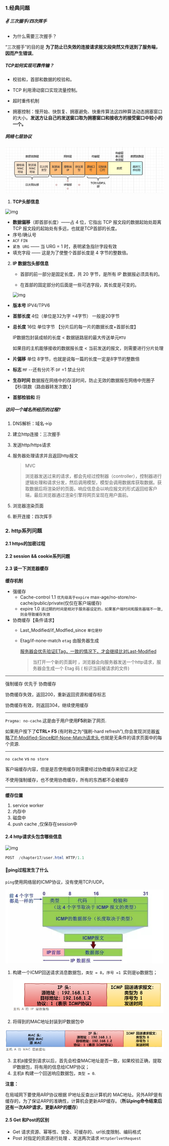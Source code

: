### 1.经典问题

##### :v: 三次握手/四次挥手

+ 为什么需要三次握手？

“三次握手”的目的是 **为了防止已失效的连接请求报文段突然又传送到了服务端，因而产生错误**。



##### TCP如何实现可靠传输？

+ 校验和，首部和数据的校验和。

+ TCP 利用滑动窗口实现流量控制。

+ 超时重传机制
+ 拥塞控制：慢开始、快恢复、拥塞避免、快重传算法这四种算法动态拥塞窗口的大小。**发送方让自己的发送窗口取为拥塞窗口和接收方的接受窗口中较小的一个。**

##### 网络七层协议

![image-20200715112645219](https://raw.githubusercontent.com/Leeco1997/images/master/img/ip数据报.jpg)

1. **TCP头部信息**

![img](https://gitee.com/ahuntsun/BlogImgs/raw/master/%E8%AE%A1%E7%AE%97%E6%9C%BA%E7%BD%91%E7%BB%9C/5.5.TCP%E6%8A%A5%E6%96%87%E6%AE%B5%E7%9A%84%E9%A6%96%E9%83%A8%E6%A0%BC%E5%BC%8F/1.png)

+ **数据偏移**（即首部长度）——占 4 位，它指出 TCP 报文段的数据起始处距离 TCP 报文段的起始处有多远，也就是TCP首部的长度。
+ 序号/确认号
+ `ACF` `FIN`       
+  `紧急 URG` —— 当 URG = 1 时，表明紧急指针字段有效
+ 填充字段 —— 这是为了使整个首部长度是 4 字节的整数倍。

2. **IP 数据包头部信息**

   + 首部的前一部分是固定长度，共 20 字节，是所有 IP 数据报必须具有的。

   + 在首部的固定部分的后面是一些可选字段，其长度是可变的。

   ![img](https://gitee.com/ahuntsun/BlogImgs/raw/master/%E8%AE%A1%E7%AE%97%E6%9C%BA%E7%BD%91%E7%BB%9C/4.7IP%E6%95%B0%E6%8D%AE%E5%8C%85/2.png)

+ **版本号**   IPV4/TPV6

+ **首部长度**   4位（单位是32为字 =4字节） 一般是20字节

+ **总长度**  16位  单位字节    【分片后的每一片的数据长度+首部长度】

  IP数据包封装成帧的长度 < 数据链路层的最大传送单元`MTU`

  如果目的主机能够接收的数据报长度 < 当前发送的报文，则需要进行分片处理

+ **片偏移**  单位 8字节，也就是说每一篇的长度一定是8字节的整数倍

+ **标志**  `MF` --还有分片不      `DF` =1 禁止分片 
+ **生存时间**   数据报在网络中的存活时间，防止无效的数据报在网络中兜圈子  【秒/跳数（路由器转发次数）】
+ **首部检验和**  将

##### 访问一个域名所经历的过程? 

1. DNS解析：域名->ip

2. 建立http连接：三次握手

3. 发送http/https请求

4. 服务器处理请求并且返回http报文

   > MVC
   >
   > 浏览器发送过来的请求，都会先经过控制器（controller），控制器进行逻辑处理和请求分发，然后调用模型，模型会调用数据库获取数据。获取数据后将渲染好的页面，响应信息会以响应报文的形式返回给客户端，最后浏览器通过渲染引擎将网页呈现在用户面前。

5. 浏览器渲染页面

6. 断开连接：四次挥手



### 2. http系列问题

#### 2.1 https的加密过程

#### 2.2 session && cookie系列问题





#### 2.3 谈一下浏览器缓存

**缓存机制**

+ 强缓存
  + Cache-control    1.1 `优先级高于expire`      max-age/no-store/no-cache/public/private(仅仅在客户端缓存)
  + expire   1.0        `该过期的时间是相对于服务器设定的，如果客户端时间和服务器端不一致,则会导致缓存失效`
+ 协商缓存【条件请求】
  + Last_Modified/if_Modfied_since  `单位是秒`
  
  + Etag/if-none-match    `etag` 由服务器生成
  
    [服务器会优先验证ETag，一致的情况下，才会继续比对Last-Modified]()
    
    > 当打开一个新的页面时 ，浏览器会向服务器发送一个http请求，服务器会生成一个 Etag 码 ( 标识当前被请求的文件) 

---

强制缓存 优先于 协商缓存

协商缓存失效，返回200，重新返回资源和缓存标志

协商缓存有效，则返回304，继续使用缓存

---

`Pragma: no-cache`.这是由于用户使用**F5**刷新了网页.

如果用户按下了**CTRL+ F5** (有时称之为“强刷-hard refresh”),你会发现浏览器[省略了If-Modified-Since和If-None-Match请求头](http://blogs.msdn.com/b/ieinternals/archive/2010/07/08/technical-information-about-conditional-http-requests-and-the-refresh-button.aspx),也就是无条件的请求页面中的每个资源.

---

`no cache`   vs   `no store`

 客户端缓存内容，但是是否使用缓存则需要经过协商缓存来验证决定

不使用强制缓存，也不使用协商缓存，所有的东西都不会被缓存

---

**缓存位置**

1. service worker 
2. 内存中
3. 磁盘中
4. push cache ,仅保存在session中

#### 2.4 http请求头包含哪些信息

![img](https://camo.githubusercontent.com/58fa07938ad016e7da6ee63b6334ceb482900076/68747470733a2f2f75706c6f61642d696d616765732e6a69616e7368752e696f2f75706c6f61645f696d616765732f333137343730312d353136643833333766353834616663372e706e673f696d6167654d6f6772322f6175746f2d6f7269656e742f7374726970253743696d61676556696577322f322f772f31323430)

```java
POST  /chapter17/user.html HTTP/1.1
```



#### 🙋ping过程发生了什么

`ping`使用网络层的ICMP协议，没有使用TCP/UDP。

<img src="https://raw.githubusercontent.com/Leeco1997/images/master/img/image-20200718161717491.png" alt="image-20200718161717491" style="zoom:80%;" />

1. 构建一个ICMP回送请求消息数据包，`类型 = 8`，`序号 =1 `实则是ip数据包；

   <img src="https://raw.githubusercontent.com/Leeco1997/images/master/img/icmp.jpg" alt="image-20200704202900651" style="zoom:80%;" />

2. 将得到的MAC地址封装到IP数据包中

![image-20200704203021691](https://raw.githubusercontent.com/Leeco1997/images/master/img/MAC.jpg)

3. 主机`B`接受到请求以后，首先会检查MAC地址是否一致，如果校验正确，提取IP数据包，将有用的信息给ICMP协议；
4. 主机`B` 构建一个回送响应数据包，`类型 = 0`.

**注意：**

在局域网下要使用ARP协议根据 IP地址反查出计算机的 MAC地址。另外ARP是有缓存的，为了保证ARP的准确性，计算机会更新ARP缓存。（**所以ping命令结束后还有一次ARP请求，更新ARP的缓存**）

#### 2.5 Get 和Post的区别

+ Get  请求资源、幂等性、安全、可缓存的、url长度限制、编码格式
+ Post  对指定的资源进行处理  、发送两次请求     `HttpSerlvetRequest`